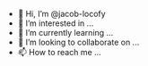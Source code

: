 - 👋 Hi, I’m @jacob-locofy
- 👀 I’m interested in ...
- 🌱 I’m currently learning ...
- 💞️ I’m looking to collaborate on ...
- 📫 How to reach me ...

<!---
jacob-locofy/jacob-locofy is a ✨ special ✨ repository because its `README.md` (this file) appears on your GitHub profile.
You can click the Preview link to take a look at your changes.
--->
